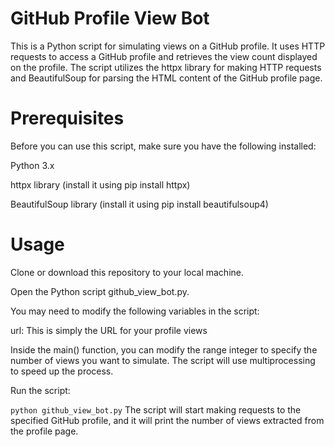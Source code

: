 # GitHub Profile View Bot
This is a Python script for simulating views on a GitHub profile. It uses HTTP requests to access a GitHub profile and retrieves the view count displayed on the profile. The script utilizes the httpx library for making HTTP requests and BeautifulSoup for parsing the HTML content of the GitHub profile page.

# Prerequisites
Before you can use this script, make sure you have the following installed:

Python 3.x

httpx library (install it using pip install httpx)

BeautifulSoup library (install it using pip install beautifulsoup4)

# Usage
Clone or download this repository to your local machine.

Open the Python script github_view_bot.py.

You may need to modify the following variables in the script:

url: This is simply the URL for your profile views

Inside the main() function, you can modify the range integer to specify the number of views you want to simulate. The script will use multiprocessing to speed up the process.

Run the script:

`python github_view_bot.py`
The script will start making requests to the specified GitHub profile, and it will print the number of views extracted from the profile page.
